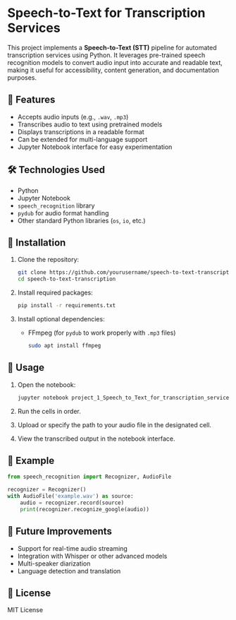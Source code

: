 

# Speech-to-Text for Transcription Services

This project implements a **Speech-to-Text (STT)** pipeline for automated transcription services using Python. It leverages pre-trained speech recognition models to convert audio input into accurate and readable text, making it useful for accessibility, content generation, and documentation purposes.

## 📌 Features

* Accepts audio inputs (e.g., `.wav`, `.mp3`)
* Transcribes audio to text using pretrained models
* Displays transcriptions in a readable format
* Can be extended for multi-language support
* Jupyter Notebook interface for easy experimentation

## 🛠️ Technologies Used

* Python
* Jupyter Notebook
* `speech_recognition` library
* `pydub` for audio format handling
* Other standard Python libraries (`os`, `io`, etc.)

## 🔧 Installation

1. Clone the repository:

   ```bash
   git clone https://github.com/yourusername/speech-to-text-transcription.git
   cd speech-to-text-transcription
   ```

2. Install required packages:

   ```bash
   pip install -r requirements.txt
   ```

3. Install optional dependencies:

   * FFmpeg (for `pydub` to work properly with `.mp3` files)

     ```bash
     sudo apt install ffmpeg
     ```

## 🚀 Usage

1. Open the notebook:

   ```bash
   jupyter notebook project_1_Speech_to_Text_for_transcription_services.ipynb
   ```

2. Run the cells in order.

3. Upload or specify the path to your audio file in the designated cell.

4. View the transcribed output in the notebook interface.

## 📂 Example

```python
from speech_recognition import Recognizer, AudioFile

recognizer = Recognizer()
with AudioFile('example.wav') as source:
    audio = recognizer.record(source)
    print(recognizer.recognize_google(audio))
```

## 🧩 Future Improvements

* Support for real-time audio streaming
* Integration with Whisper or other advanced models
* Multi-speaker diarization
* Language detection and translation

## 📄 License

MIT License
